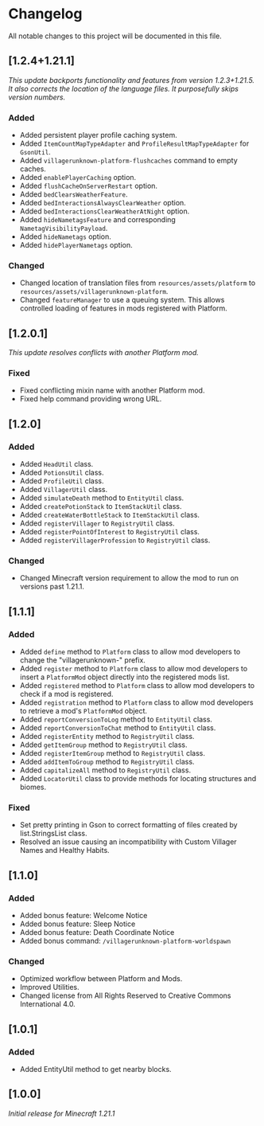 # Changelog

All notable changes to this project will be documented in this file.

## [1.2.4+1.21.1]

_This update backports functionality and features from version 1.2.3+1.21.5. 
It also corrects the location of the language files. It purposefully skips version numbers._

### Added

- Added persistent player profile caching system.
- Added `ItemCountMapTypeAdapter` and `ProfileResultMapTypeAdapter` for `GsonUtil`.
- Added `villagerunknown-platform-flushcaches` command to empty caches.
- Added `enablePlayerCaching` option.
- Added `flushCacheOnServerRestart` option.
- Added `bedClearsWeatherFeature`.
- Added `bedInteractionsAlwaysClearWeather` option.
- Added `bedInteractionsClearWeatherAtNight` option.
- Added `hideNametagsFeature` and corresponding `NametagVisibilityPayload`.
- Added `hideNametags` option.
- Added `hidePlayerNametags` option.

### Changed

- Changed location of translation files from `resources/assets/platform` to `resources/assets/villagerunknown-platform`.
- Changed `featureManager` to use a queuing system. This allows controlled loading of features in mods registered with Platform.

## [1.2.0.1]

_This update resolves conflicts with another Platform mod._

### Fixed

- Fixed conflicting mixin name with another Platform mod.
- Fixed help command providing wrong URL.

## [1.2.0]

### Added

- Added `HeadUtil` class.
- Added `PotionsUtil` class.
- Added `ProfileUtil` class.
- Added `VillagerUtil` class.
- Added `simulateDeath` method to `EntityUtil` class.
- Added `createPotionStack` to `ItemStackUtil` class.
- Added `createWaterBottleStack` to `ItemStackUtil` class.
- Added `registerVillager` to `RegistryUtil` class.
- Added `registerPointOfInterest` to `RegistryUtil` class.
- Added `registerVillagerProfession` to `RegistryUtil` class.

### Changed

- Changed Minecraft version requirement to allow the mod to run on versions past 1.21.1.

## [1.1.1]

### Added

- Added `define` method to `Platform` class to allow mod developers to change the "villagerunknown-" prefix.
- Added `register` method to `Platform` class to allow mod developers to insert a `PlatformMod` object directly into the registered mods list. 
- Added `registered` method to `Platform` class to allow mod developers to check if a mod is registered.
- Added `registration` method to `Platform` class to allow mod developers to retrieve a mod's `PlatformMod` object.
- Added `reportConversionToLog` method to `EntityUtil` class.
- Added `reportConversionToChat` method to `EntityUtil` class.
- Added `registerEntity` method to `RegistryUtil` class.
- Added `getItemGroup` method to `RegistryUtil` class.
- Added `registerItemGroup` method to `RegistryUtil` class.
- Added `addItemToGroup` method to `RegistryUtil` class.
- Added `capitalizeAll` method to `RegistryUtil` class.
- Added `LocatorUtil` class to provide methods for locating structures and biomes.

### Fixed

- Set pretty printing in Gson to correct formatting of files created by list.StringsList class. 
- Resolved an issue causing an incompatibility with Custom Villager Names and Healthy Habits.

## [1.1.0]

### Added

- Added bonus feature: Welcome Notice
- Added bonus feature: Sleep Notice
- Added bonus feature: Death Coordinate Notice
- Added bonus command: `/villagerunknown-platform-worldspawn`

### Changed

- Optimized workflow between Platform and Mods.
- Improved Utilities.
- Changed license from All Rights Reserved to Creative Commons International 4.0.

## [1.0.1]

### Added

- Added EntityUtil method to get nearby blocks.

## [1.0.0]

_Initial release for Minecraft 1.21.1_